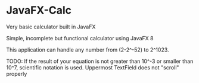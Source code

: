 # JavaFX-Calc
Very basic calculator built in JavaFX

Simple, incomplete but functional calculator using JavaFX 8

This application can handle any number from (2-2^-52) to 2^1023.

TODO:
If the result of your equation is not greater than 10^-3 or smaller than 10^7, scientific notation is used.
Uppermost TextField does not "scroll" properly
